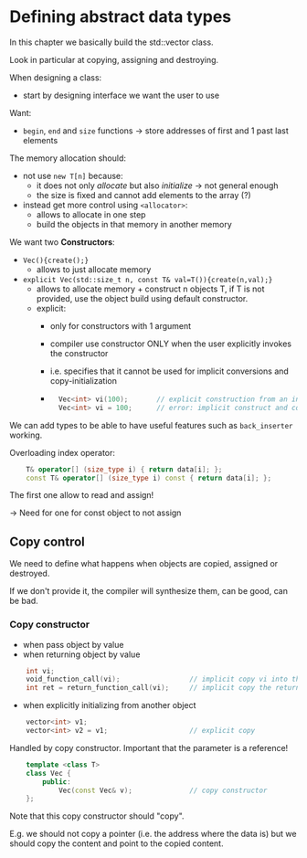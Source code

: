 # Defining abstract data types
In this chapter we basically build the std::vector class.

Look in particular at copying, assigning and destroying.

When designing a class:
- start by designing interface we want the user to use


Want:
- `begin`, `end` and `size` functions &rarr; store addresses of first and 1 past last elements

The memory allocation should:
- not use `new T[n]` because:
    - it does not only *allocate* but also *initialize* &rarr; not general enough
    - the size is fixed and cannot add elements to the array (?)
- instead get more control using `<allocator>`:
    - allows to allocate in one step
    - build the objects in that memory in another memory


We want two **Constructors**:
- `Vec(){create();}`
    - allows to just allocate memory
- `explicit Vec(std::size_t n, const T& val=T()){create(n,val);}`
    - allows to allocate memory + construct n objects T, if T is not provided, use the object build using default constructor.
    - explicit:
        - only for constructors with 1 argument
        - compiler use constructor ONLY when the user explicitly invokes the constructor
        - i.e. specifies that it cannot be used for implicit conversions and copy-initialization

        - ```c++
            Vec<int> vi(100);       // explicit construction from an int
            Vec<int> vi = 100;      // error: implicit construct and copy to vi
          ```

We can add types to be able to have useful features such as `back_inserter` working.


Overloading index operator:
```c++
    T& operator[] (size_type i) { return data[i]; };
    const T& operator[] (size_type i) const { return data[i]; };
```
The first one allow to read and assign!

&rarr; Need for one for const object to not assign


## Copy control
We need to define what happens when objects are copied, assigned or destroyed.

If we don't provide it, the compiler will synthesize them, can be good, can be bad.

### Copy constructor

- when pass object by value
- when returning object by value
```c++
    int vi;
    void_function_call(vi);                 // implicit copy vi into the parameters
    int ret = return_function_call(vi);     // implicit copy the returned value in ret
```
- when explicitly initializing from another object
```c++
    vector<int> v1;
    vector<int> v2 = v1;                    // explicit copy
```

Handled by copy constructor. Important that the parameter is a reference!
```c++
    template <class T>
    class Vec {
        public:
            Vec(const Vec& v);              // copy constructor
    };
```
Note that this copy constructor should "copy".

E.g. we should not copy a pointer (i.e. the address where the data is) but we should copy the content and point to the copied content.
